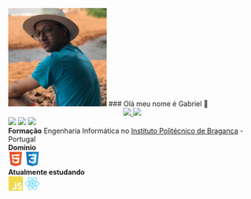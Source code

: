 <img src="WhatsApp Image 2021-09-28 at 21.23.41.jpeg" alt="Profile Photo" width="200px" style="border-radius=10px">
### Olá meu nome é Gabriel 👋

<!--
**gabrielol113/gabrielol113** is a ✨ _special_ ✨ repository because its `README.md` (this file) appears on your GitHub profile.

Here are some ideas to get you started:

- 🔭 I’m currently working on ...
- 🌱 I’m currently learning ...
- 👯 I’m looking to collaborate on ...
- 🤔 I’m looking for help with ...
- 💬 Ask me about ...
- 📫 How to reach me: ...
- 😄 Pronouns: ...
- ⚡ Fun fact: ...
-->

 <div align="center">
  <a href="https://github.com/gabrielol113">
  <img height="180em" src="https://github-readme-stats.vercel.app/api?username=gabrielol113&show_icons=true&theme=dark&include_all_commits=true&count_private=true"/>
  <img height="150em" src="https://github-readme-stats.vercel.app/api/top-langs/?username=gabrielol113&layout=compact&langs_count=7&theme=dark"/>
</div>

  <div>
      <a href="https://instagram.com/gabrielol113" target="_blank"><img src="https://img.shields.io/badge/-Instagram-%23E4405F?style=for-the-badge&logo=instagram&logoColor=white" target="_blank"></a>
 	<a href="https://www.twitch.tv/tixolee" target="_blank"><img src="https://img.shields.io/badge/Twitch-9146FF?style=for-the-badge&logo=twitch&logoColor=white" target="_blank"></a>
  <a href="https://www.linkedin.com/in/gabriel-teixeira-3049a3154/" target="_blank"><img src="https://img.shields.io/badge/-LinkedIn-%230077B5?style=for-the-badge&logo=linkedin&logoColor=white" target="_blank"></a> 
    
  </div>
  <strong>Formação</strong>
 Engenharia Informática no <a href="http://portal3.ipb.pt/index.php/pt/ipb">Instituto Politécnico de Bragança</a> - Portugal <br>
  <strong>Dominio</strong>
 <div>
     <img src="https://raw.githubusercontent.com/devicons/devicon/master/icons/html5/html5-original.svg" width=30px height="30px">
     <img src="https://raw.githubusercontent.com/devicons/devicon/master/icons/css3/css3-original.svg" width=30px height="30px"> 
 </div>
  <strong>Atualmente estudando</strong> <br>
 <div>
     <img src="https://raw.githubusercontent.com/devicons/devicon/master/icons/javascript/javascript-plain.svg" width=30px height="30px">
     <img src="https://raw.githubusercontent.com/devicons/devicon/master/icons/react/react-original.svg" width=30px height="30px">
 </div>
  
